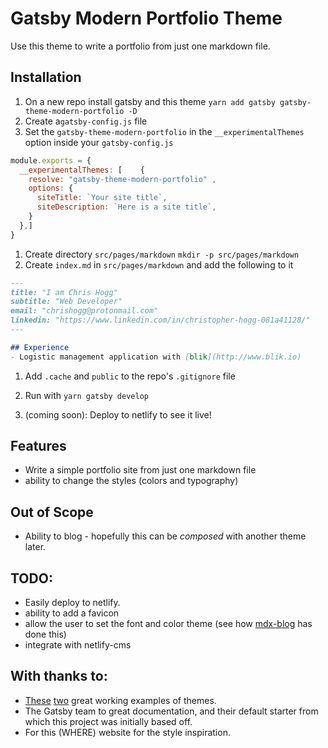 
# Gatsby Modern Portfolio Theme

Use this theme to write a portfolio from just one markdown file.

## Installation

1. On a new repo install gatsby and this theme `yarn add gatsby gatsby-theme-modern-portfolio -D`
1. Create a`gatsby-config.js` file
1. Set the `gatsby-theme-modern-portfolio` in the `__experimentalThemes` option inside your `gatsby-config.js` 

```js
module.exports = {
  __experimentalThemes: [    {
    resolve: "gatsby-theme-modern-portfolio" ,
    options: {
      siteTitle: `Your site title`,
      siteDescription: `Here is a site title`,
    }
  },]
}
```
1. Create directory `src/pages/markdown` `mkdir -p src/pages/markdown`
1. Create `index.md` in `src/pages/markdown` and add the following to it

```markdown
---
title: "I am Chris Hogg"
subtitle: "Web Developer"
email: "chrishogg@protonmail.com"
linkedin: "https://www.linkedin.com/in/christopher-hogg-081a41128/"
---

## Experience
- Logistic management application with [blik](http://www.blik.io)

```
1. Add `.cache` and `public` to the repo's `.gitignore` file

1. Run with `yarn gatsby develop`  

1. (coming soon): Deploy to netlify to see it live!

## Features
- Write a simple portfolio site from just one markdown file
- ability to change the styles (colors and typography)

## Out of Scope
- Ability to blog - hopefully this can be *composed* with another theme later.

## TODO:
- Easily deploy to netlify.
- ability to add a favicon
- allow the user to set the font and color theme (see how [mdx-blog](https://github.com/jxnblk/gatsby-theme-mdx-blog/tree/master/example) has done this)
- integrate with netlify-cms

## With thanks to:
-  [These](https://github.com/sw-yx/gatsby-theme-dev-blog/tree/master/src) [two](https://github.com/jxnblk/gatsby-theme-mdx-blog/tree/master/example)   great working examples of themes.
-  The Gatsby team to great documentation, and their default starter from which this project was initially based off.
-  For this (WHERE) website for the style inspiration.